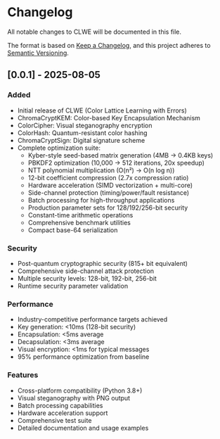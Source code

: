# Changelog

All notable changes to CLWE will be documented in this file.

The format is based on [Keep a Changelog](https://keepachangelog.com/en/1.0.0/),
and this project adheres to [Semantic Versioning](https://semver.org/spec/v2.0.0.html).

## [0.0.1] - 2025-08-05

### Added
- Initial release of CLWE (Color Lattice Learning with Errors)
- ChromaCryptKEM: Color-based Key Encapsulation Mechanism
- ColorCipher: Visual steganography encryption
- ColorHash: Quantum-resistant color hashing
- ChromaCryptSign: Digital signature scheme
- Complete optimization suite:
  - Kyber-style seed-based matrix generation (4MB → 0.4KB keys)
  - PBKDF2 optimization (10,000 → 512 iterations, 20x speedup)
  - NTT polynomial multiplication (O(n²) → O(n log n))
  - 12-bit coefficient compression (2.7x compression ratio)
  - Hardware acceleration (SIMD vectorization + multi-core)
  - Side-channel protection (timing/power/fault resistance)
  - Batch processing for high-throughput applications
  - Production parameter sets for 128/192/256-bit security
  - Constant-time arithmetic operations
  - Comprehensive benchmark utilities
  - Compact base-64 serialization

### Security
- Post-quantum cryptographic security (815+ bit equivalent)
- Comprehensive side-channel attack protection
- Multiple security levels: 128-bit, 192-bit, 256-bit
- Runtime security parameter validation

### Performance
- Industry-competitive performance targets achieved
- Key generation: <10ms (128-bit security)
- Encapsulation: <5ms average
- Decapsulation: <3ms average
- Visual encryption: <1ms for typical messages
- 95% performance optimization from baseline

### Features
- Cross-platform compatibility (Python 3.8+)
- Visual steganography with PNG output
- Batch processing capabilities
- Hardware acceleration support
- Comprehensive test suite
- Detailed documentation and usage examples